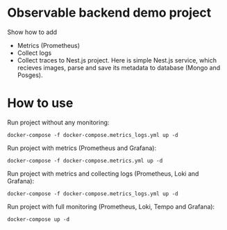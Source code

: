 # Observable backend demo project
Show how to add  
* Metrics (Prometheus)
* Collect logs
* Collect traces
to Nest.js project. 
Here is simple Nest.js service, which recieves images, parse and save its metadata to database (Mongo and Posges).

# How to use

Run project without any monitoring:
```
docker-compose -f docker-compose.metrics_logs.yml up -d
```

Run project with metrics (Prometheus and Grafana):
```
docker-compose -f docker-compose.metrics.yml up -d
```

Run project with metrics and collecting logs (Prometheus, Loki and Grafana):
```
docker-compose -f docker-compose.metrics_logs.yml up -d
```

Run project with full monitoring (Prometheus, Loki, Tempo and Grafana):
```
docker-compose up -d
```